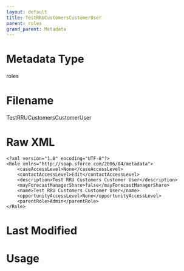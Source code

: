 ```yaml
---
layout: default
title: TestRRUCustomersCustomerUser
parent: roles
grand_parent: Metadata
---
```

# Metadata Type
roles


# Filename 
TestRRUCustomersCustomerUser


# Raw XML
```
<?xml version="1.0" encoding="UTF-8"?>
<Role xmlns="http://soap.sforce.com/2006/04/metadata">
    <caseAccessLevel>None</caseAccessLevel>
    <contactAccessLevel>Edit</contactAccessLevel>
    <description>Test RRU Customers Customer User</description>
    <mayForecastManagerShare>false</mayForecastManagerShare>
    <name>Test RRU Customers Customer User</name>
    <opportunityAccessLevel>None</opportunityAccessLevel>
    <parentRole>Admin</parentRole>
</Role>
```


# Last Modified


# Usage
